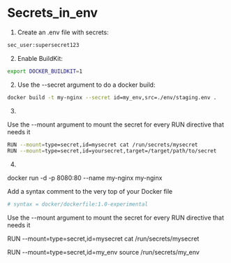 # Secrets_in_env


1. Create an .env file with secrets:

```bash
sec_user:supersecret123
```


2. Enable BuildKit:

```bash
export DOCKER_BUILDKIT=1
```

2. Use the --secret argument to do a docker build:


```bash
docker build -t my-nginx --secret id=my_env,src=./env/staging.env .
```
3. 
Use the --mount argument to mount the secret for every RUN directive that needs it
```bash
RUN --mount=type=secret,id=mysecret cat /run/secrets/mysecret
RUN --mount=type=secret,id=yoursecret,target=/target/path/to/secret
```

4. 

 docker run -d -p 8080:80 --name my-nginx my-nginx



Add a syntax comment to the very top of your Docker file

```bash
# syntax = docker/dockerfile:1.0-experimental
```


Use the --mount argument to mount the secret for every RUN directive that needs it

RUN --mount=type=secret,id=mysecret cat /run/secrets/mysecret

RUN --mount=type=secret,id=my_env source /run/secrets/my_env

